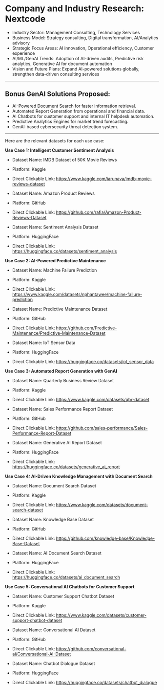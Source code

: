 
# Company and Industry Research: Nextcode

- Industry Sector: Management Consulting, Technology Services
- Business Model: Strategy consulting, Digital transformation, AI/Analytics advisory
- Strategic Focus Areas: AI innovation, Operational efficiency, Customer experience
- AI/ML/GenAI Trends: Adoption of AI-driven audits, Predictive risk analytics, Generative AI for document automation
- Vision and Future Plans: Expand AI-powered solutions globally, strengthen data-driven consulting services

---

## Bonus GenAI Solutions Proposed:

- AI-Powered Document Search for faster information retrieval.
- Automated Report Generation from operational and financial data.
- AI Chatbots for customer support and internal IT helpdesk automation.
- Predictive Analytics Engines for market trend forecasting.
- GenAI-based cybersecurity threat detection system.

---
Here are the relevant datasets for each use case:

**Use Case 1: Intelligent Customer Sentiment Analysis**

* Dataset Name: IMDB Dataset of 50K Movie Reviews
* Platform: Kaggle
* Direct Clickable Link: https://www.kaggle.com/iarunava/imdb-movie-reviews-dataset

* Dataset Name: Amazon Product Reviews
* Platform: GitHub
* Direct Clickable Link: https://github.com/rafia/Amazon-Product-Reviews-Dataset

* Dataset Name: Sentiment Analysis Dataset
* Platform: HuggingFace
* Direct Clickable Link: https://huggingface.co/datasets/sentiment_analysis

**Use Case 2: AI-Powered Predictive Maintenance**

* Dataset Name: Machine Failure Prediction
* Platform: Kaggle
* Direct Clickable Link: https://www.kaggle.com/datasets/nphantawee/machine-failure-prediction

* Dataset Name: Predictive Maintenance Dataset
* Platform: GitHub
* Direct Clickable Link: https://github.com/Predictive-Maintenance/Predictive-Maintenance-Dataset

* Dataset Name: IoT Sensor Data
* Platform: HuggingFace
* Direct Clickable Link: https://huggingface.co/datasets/iot_sensor_data

**Use Case 3: Automated Report Generation with GenAI**

* Dataset Name: Quarterly Business Review Dataset
* Platform: Kaggle
* Direct Clickable Link: https://www.kaggle.com/datasets/qbr-dataset

* Dataset Name: Sales Performance Report Dataset
* Platform: GitHub
* Direct Clickable Link: https://github.com/sales-performance/Sales-Performance-Report-Dataset

* Dataset Name: Generative AI Report Dataset
* Platform: HuggingFace
* Direct Clickable Link: https://huggingface.co/datasets/generative_ai_report

**Use Case 4: AI-Driven Knowledge Management with Document Search**

* Dataset Name: Document Search Dataset
* Platform: Kaggle
* Direct Clickable Link: https://www.kaggle.com/datasets/document-search-dataset

* Dataset Name: Knowledge Base Dataset
* Platform: GitHub
* Direct Clickable Link: https://github.com/knowledge-base/Knowledge-Base-Dataset

* Dataset Name: AI Document Search Dataset
* Platform: HuggingFace
* Direct Clickable Link: https://huggingface.co/datasets/ai_document_search

**Use Case 5: Conversational AI Chatbots for Customer Support**

* Dataset Name: Customer Support Chatbot Dataset
* Platform: Kaggle
* Direct Clickable Link: https://www.kaggle.com/datasets/customer-support-chatbot-dataset

* Dataset Name: Conversational AI Dataset
* Platform: GitHub
* Direct Clickable Link: https://github.com/conversational-ai/Conversational-AI-Dataset

* Dataset Name: Chatbot Dialogue Dataset
* Platform: HuggingFace
* Direct Clickable Link: https://huggingface.co/datasets/chatbot_dialogue